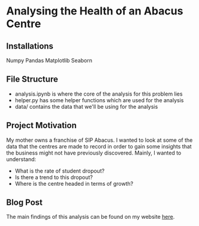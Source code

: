 # Analysing the Health of an Abacus Centre

## Installations

Numpy
Pandas
Matplotlib
Seaborn

## File Structure

- analysis.ipynb is where the core of the analysis for this problem lies
- helper.py has some helper functions which are used for the analysis
- data/ contains the data that we'll be using for the analysis

## Project Motivation

My mother owns a franchise of SIP Abacus. I wanted to look at some of the data that the centres are made to record in order to gain some insights that the business might not have previously discovered. Mainly, I wanted to understand:
- What is the rate of student dropout?
- Is there a trend to this dropout?
- Where is the centre headed in terms of growth?

## Blog Post

The main findings of this analysis can be found on my website [here](https://samarthmamadapur.com/2022/01/14/analysing-the-health-of-an-abacus-centre/).
